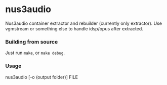 # nus3audio
Nus3audio container extractor and rebuilder (currently only extractor). Use vgmstream or something else to handle idsp/opus after extracted.

### Building from source

Just run `make`, or `make debug`.

### Usage

nus3audio [-o (output folder)] FILE
